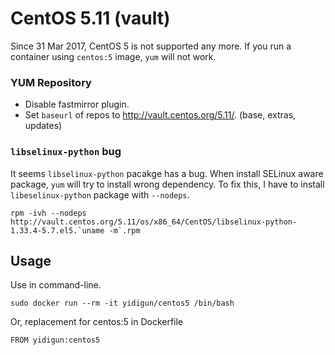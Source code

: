 # CentOS 5.11 (vault)

Since 31 Mar 2017, CentOS 5 is not supported any more.
If you run a container using ```centos:5``` image, ```yum``` will not work.

### YUM Repository

* Disable fastmirror plugin.
* Set ```baseurl``` of repos to http://vault.centos.org/5.11/. (base, extras, updates)

### ```libselinux-python``` bug

It seems ```libselinux-python``` pacakge has a bug.
When install SELinux aware package, ```yum``` will try to install wrong dependency.
To fix this, I have to install ```libeselinux-python``` package with ```--nodeps```.

```
rpm -ivh --nodeps http://vault.centos.org/5.11/os/x86_64/CentOS/libselinux-python-1.33.4-5.7.el5.`uname -m`.rpm
```

## Usage

Use in command-line.

```
sudo docker run --rm -it yidigun/centos5 /bin/bash
```

Or, replacement for centos:5 in Dockerfile

```
FROM yidigun:centos5
```
